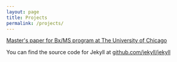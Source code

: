 ```yaml
---
layout: page
title: Projects
permalink: /projects/
---
```


[Master's paper for Bx/MS program at The University of Chicago](http://lukepeeler.github.io/docs/main-13-08-2014-14h-32m.pdf) 



You can find the source code for Jekyll at [github.com/jekyll/jekyll](https://github.com/jekyll/jekyll)
